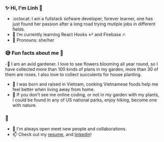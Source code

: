 ### :sparkles: Hi, I'm Linh :wave: 

- :octocat: I am a fullstack sofware developer, forever learner, one has just found her passion after a long road trying mutiple jobs in different fields.
- 🌱 I’m currently learning React Hooks :leftwards_arrow_with_hook: and  Firebase :fire:
- :blossom: Pronouns: she/her
 ### :sweat_smile: Fun facts about me :rose:
 
 -:evergreen_tree: I am an avid gardener. I love to see flowers blooming all year round, so I have collected more than 100 kinds of plans in my garden, more than 30 of them are roses. I also love to collect succulents for house planting.
 - :stew: I was born and raised in Vietnam, cooking Vietnamese foods help me feel better when living away from home.
 - :feet: If you don't see me online coding, or not in my garden with my plants, I could be found in any of US national parks, enjoy hiking, become one with nature.
 
### :speech_balloon:
- :raised_hands: I'm always open meet new people and collaborations.
- 📫 Check out my [resume](https://drive.google.com/file/d/1bwHB1tD-bsd_EYvqoV6cfU0RhQldC7WI/view?usp=sharing),  and [linkedin](https://www.linkedin.com/in/linh-vu-de/)!
